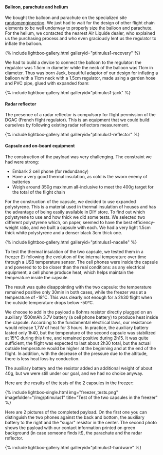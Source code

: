 #### Balloon, parachute and helium
We bought the balloon and parachute on the specialized site [randomengineering](http://www.randomengineering.co.uk). We just had to wait for the design of other flight chain elements to be well underway to properly size the balloon and parachute.
For the helium, we contacted the nearest Air Liquide dealer, who explained us the purchasing process and who even graciously lent us the regulator to inflate the balloon.

{% include lightbox-gallery.html galleryid="ptimulus1-recovery" %}

We had to build a device to connect the balloon to the regulator: the regulator was 1.5cm in diameter while the neck of the balloon was 11cm in diameter. Thus was born Jack, beautiful adaptor of our design for inflating a balloon with a 11cm neck with a 1.5cm regulator, made using a garden hose and PVC pipe, glued with expanded foam:

{% include lightbox-gallery.html galleryid="ptimulus1-jack" %}

#### Radar reflector
The presence of a radar reflector is compulsory for flight permission of the DGAC (French flight regulator). This is an equipment that we could build ourselves by following existing radar reflectors measurement.

{% include lightbox-gallery.html galleryid="ptimulus1-reflector" %}

#### Capsule and on-board equipment
The construction of the payload was very challenging. The constraint we had were strong:

- Embark 2 cell phone (for redundancy)
- Have a very good thermal insulation, as cold is the sworn enemy of batteries
- Weigh around 350g maximum all-inclusive to meet the 400g target for the total of the flight chain


For the construction of the capsule, we decided to use expanded polystyrene. This is a material used in thermal insulation of houses and has the advantage of being easily available in DIY store.
To find out which polystyrene to use and how thick we did some tests. We selected two different polystyrene which, on paper, seemed to have the best efficiency-weight ratio, and we built a capsule with each.
We had a very light 1.5cm thick white polystyrene and a denser black 3cm thick one.

{% include lightbox-gallery.html galleryid="ptimulus1-nacelle" %}

To test the thermal insulation of the two capsule, we tested them in a freezer (!) following the evolution of the internal temperature over time through a USB temperature sensor. The cell phones were inside the capsule and powered to to be closer than the real conditions: as any electrical equipment, a cell phone produce heat, which helps maintain the temperature inside the capsule.

The result was quite disappointing with the two capsule: the temperature remained positive only 30min in both cases, while the freezer was at a temperature of -18°C. This was clearly not enough for a 2h30 flight when the outside temperature drops below -50°C.

We choose to add in the payload a 8ohms resistor directly plugged on an auxiliary 1500mAh 3.7V battery (a cell phone battery) to produce heat inside the capsule. According to the fundamental electrical laws, our resistance would release 1,7W of heat for 3 hours. In practice, the auxiliary battery lasted only 1h40, but the temperature of the second capsule was stabilized at 15°C during this time, and remained positive during 2h15. It was quite sufficient, the flight was expected to last about 2h30 total, but the actual outside temperature would be higher at the beginning and at the end of the flight. In addition, with the decrease of the pressure due to the altitude, there is  less heat loss by conduction.

The auxiliary battery and the resistor added an additional weight of about 40g, but we were still under our goal, and we had no choice anyway.

Here are the results of the tests of the 2 capsules in the freezer:

{% include lightbox-single.html img="freezer_tests.png" imagefolder="/img/ptimulus1" title="Test of the two capsules in the freezer" %}

Here are 2 pictures of the completed payload. On the first one you can distinguish the two phones against the back and bottom, the auxiliary battery to the right and the "sugar" resistor in the center. The second photo shows the payload with our contact information printed on green background (in case someone finds it!), the parachute and the radar reflector.

{% include lightbox-gallery.html galleryid="ptimulus1-hardware" %}
